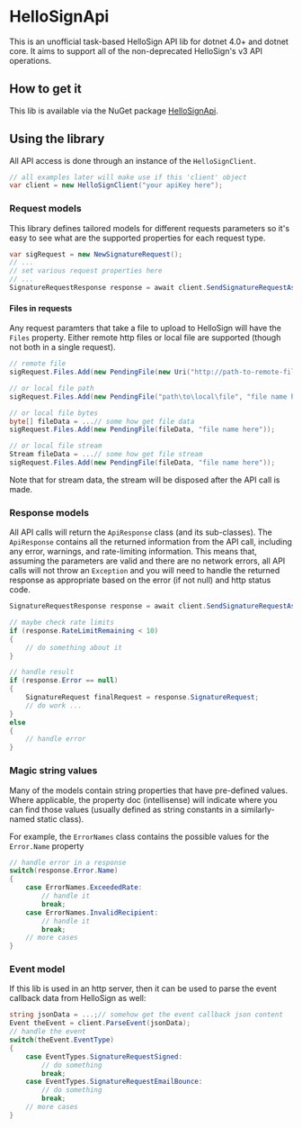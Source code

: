 # HelloSignApi
This is an unofficial task-based HelloSign API lib for dotnet 4.0+ and dotnet core.
It aims to support all of the non-deprecated HelloSign's v3 API operations.


## How to get it
This lib is available via the NuGet package 
[HelloSignApi](https://www.nuget.org/packages/hellosignapi).


## Using the library
All API access is done through an instance of the `HelloSignClient`.

```cs
// all examples later will make use if this 'client' object
var client = new HelloSignClient("your apiKey here");
```

### Request models
This library defines tailored models for different requests parameters
so it's easy to see what are the supported properties for each 
request type.

```cs
var sigRequest = new NewSignatureRequest();
// ...
// set various request properties here
// ...
SignatureRequestResponse response = await client.SendSignatureRequestAsync(sigRequest);
```

#### Files in requests
Any request paramters that take a file to upload to HelloSign will have the `Files` property.
Either remote http files or local file are supported (though not both in a single request).

```cs
// remote file
sigRequest.Files.Add(new PendingFile(new Uri("http://path-to-remote-file")));

// or local file path
sigRequest.Files.Add(new PendingFile("path\to\local\file", "file name here"));

// or local file bytes
byte[] fileData = ...// some how get file data
sigRequest.Files.Add(new PendingFile(fileData, "file name here"));

// or local file stream
Stream fileData = ...// some how get file stream
sigRequest.Files.Add(new PendingFile(fileData, "file name here"));
```

Note that for stream data, the stream will be disposed after the API call is made.


### Response models
All API calls will return the `ApiResponse` class (and its sub-classes).
The `ApiResponse` contains all the returned information from the API call,
including any error, warnings, and rate-limiting information.
This means that, assuming the parameters are valid and there are no network errors, 
all API calls will not throw an `Exception` and you will need to handle the returned response
as appropriate based on the error (if not null) and http status code.

```cs
SignatureRequestResponse response = await client.SendSignatureRequestAsync(sigRequest);

// maybe check rate limits
if (response.RateLimitRemaining < 10)
{
    // do something about it
}

// handle result
if (response.Error == null) 
{
    SignatureRequest finalRequest = response.SignatureRequest;
    // do work ...
} 
else 
{
    // handle error
}


```

### Magic string values
Many of the models contain string properties that have pre-defined values.
Where applicable, the property doc (intellisense) will indicate where you can find those values
(usually defined as string constants in a similarly-named static class). 

For example, the `ErrorNames` class contains the possible values for the `Error.Name` property

```cs
// handle error in a response
switch(response.Error.Name)
{
    case ErrorNames.ExceededRate:
        // handle it
        break;
    case ErrorNames.InvalidRecipient:
        // handle it
        break;
    // more cases
}


```



### Event model
If this lib is used in an http server, 
then it can be used to parse the event callback data from HelloSign as well:

```cs
string jsonData = ...;// somehow get the event callback json content
Event theEvent = client.ParseEvent(jsonData);
// handle the event
switch(theEvent.EventType)
{
    case EventTypes.SignatureRequestSigned:
        // do something
        break;
    case EventTypes.SignatureRequestEmailBounce:
        // do something
        break;
    // more cases
}
```
